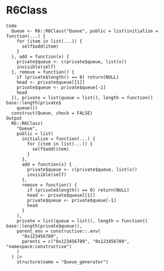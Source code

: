 # R6Class

    Code
      Queue <- R6::R6Class("Queue", public = list(initialize = function(...) {
        for (item in list(...)) {
          self$add(item)
        }
      }, add = function(x) {
        private$queue <- c(private$queue, list(x))
        invisible(self)
      }, remove = function() {
        if (private$length() == 0) return(NULL)
        head <- private$queue[[1]]
        private$queue <- private$queue[-1]
        head
      }), private = list(queue = list(), length = function() base::length(private$
        queue)))
      construct(Queue, check = FALSE)
    Output
      R6::R6Class(
        "Queue",
        public = list(
          initialize = function(...) {
            for (item in list(...)) {
              self$add(item)
            }
          },
          add = function(x) {
            private$queue <- c(private$queue, list(x))
            invisible(self)
          },
          remove = function() {
            if (private$length() == 0) return(NULL)
            head <- private$queue[[1]]
            private$queue <- private$queue[-1]
            head
          }
        ),
        private = list(queue = list(), length = function() base::length(private$queue)),
        parent_env = constructive::.env(
          "0x123456789",
          parents = c("0x123456789", "0x123456789", "namespace:constructive")
        )
      ) |>
        structure(name = "Queue_generator")

